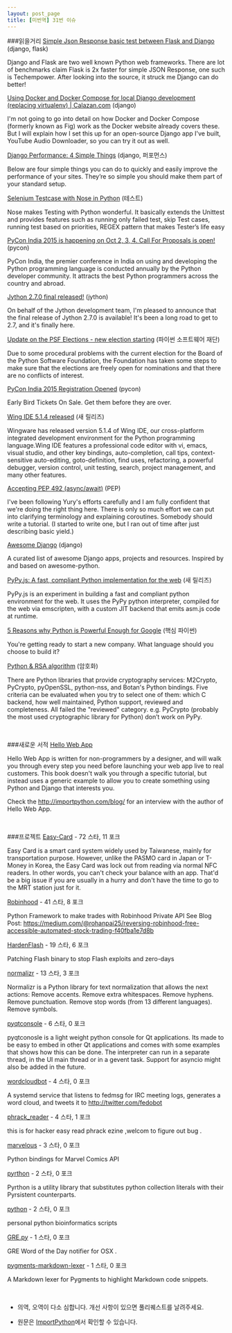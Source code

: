 ```yaml
---
layout: post_page
title: [미번역] 31번 이슈
---
```


###읽을거리
<a href="http://kracekumar.com/post/117948332935" target="_blank">Simple Json Response basic test between Flask and Django</a> (django, flask)

Django and Flask are two well known Python web frameworks. There are lot of benchmarks claim Flask is 2x
faster for simple JSON Response, one such is Techempower. After looking into the source, it struck me Django can do better!

<a href="https://www.calazan.com/using-docker-and-docker-compose-for-local-django-development-replacing-virtualenv/#.VULF_bAmduE.reddit" target="_blank">Using Docker and Docker Compose for local Django development (replacing virtualenv) | Calazan.com</a> (django)

I'm not going to go into detail on how Docker and Docker Compose (formerly known as Fig) work as the Docker website already covers these. But I will explain how I set this up for an open-source Django app I've built, YouTube Audio Downloader, so you can try it out as well.

<a href="http://revsys.com/blog/2015/may/06/django-performance-simple-things/" target="_blank">Django Performance: 4 Simple Things</a> (django, 퍼포먼스)

Below are four simple things you can do to quickly and easily improve the performance of your sites. They’re so simple you should make them part of your standard setup.

<a href="http://scrolltest.com/selenium-testcase-with-nose-in-python/" target="_blank">Selenium Testcase with Nose in Python</a> (테스트)

Nose makes Testing with Python wonderful. It basically extends the Unittest and provides features such as running only failed test, skip Test cases, running test based on priorities, REGEX pattern that makes Tester’s life easy

<a href="https://in.pycon.org/cfp/pycon-india-2015/proposals/" target="_blank">PyCon India 2015 is happening on Oct 2, 3, 4. Call For Proposals is open!</a> (pycon)

PyCon India, the premier conference in India on using and developing the Python programming language is conducted annually by the Python developer community. It attracts the best Python programmers across the country and abroad.

<a href="http://fwierzbicki.blogspot.com/2015/05/jython-270-final-released.html" target="_blank">Jython 2.7.0 final released!</a> (jython)

On behalf of the Jython development team, I'm pleased to announce that the final release of Jython 2.7.0 is available! It's been a long road to get to 2.7, and it's finally here.

<a href="http://pycon.blogspot.com/2015/05/update-on-psf-elections-new-election.html" target="_blank">Update on the PSF Elections - new election starting</a> (파이썬 소프트웨어 재단)

Due to some procedural problems with the current election for the Board of the Python Software Foundation, the Foundation has taken some steps to make sure that the elections are freely open for nominations and that there are no conflicts of interest.

<a href="https://in.explara.com/e/pycon-india-2015" target="_blank">PyCon India 2015 Registration Opened</a> (pycon)

Early Bird Tickets On Sale. Get them before they are over.

<a href="http://wingware.blogspot.com/2015/05/wing-ide-514-released.html" target="_blank">Wing IDE 5.1.4 released</a> (새 릴리즈)

Wingware has released version 5.1.4 of Wing IDE, our cross-platform integrated development environment for the Python programming language.Wing IDE features a professional code editor with vi, emacs, visual studio, and other key bindings, auto-completion, call tips, context-sensitive auto-editing, goto-definition, find uses, refactoring, a powerful debugger, version control, unit testing, search, project management, and many other features.

<a href="https://mail.python.org/pipermail/python-dev/2015-May/139844.html" target="_blank">Accepting PEP 492 (async/await)</a> (PEP)

I've been following Yury's efforts carefully and I am fully confident that we're doing the right thing here. There is only so much effort we can put into clarifying terminology and explaining coroutines. Somebody should write a tutorial. (I started to write one, but I ran out of time after just describing basic yield.)

<a href="http://awesome-django.com/" target="_blank">Awesome Django</a> (django)

A curated list of awesome Django apps, projects and resources. Inspired by and based on awesome-python.

<a href="http://www.reddit.com/r/Python/comments/351e8b/pypyjs_a_fast_compliant_python_implementation_for/" target="_blank">PyPy.js: A fast, compliant Python implementation for the web</a> (새 릴리즈)

PyPy.js is an experiment in building a fast and compliant python environment for the web.
It uses the PyPy python interpreter, compiled for the web via emscripten, with a custom JIT backend that emits asm.js code at runtime.

<a href="http://www.reddit.com/r/Python/comments/355tph/5_reasons_why_python_is_powerful_enough_for_google/" target="_blank">5 Reasons why Python is Powerful Enough for Google</a> (핵심 파이썬)

You're getting ready to start a new company. What language should you choose to build it?

<a href="http://blog.brainattica.com/rsa-with-cryptography-python-library/" target="_blank">Python & RSA algorithm</a> (암호화)

There are Python libraries that provide cryptography services: M2Crypto, PyCrypto, pyOpenSSL, python-nss, and Botan's Python bindings. Five criteria can be evaluated when you try to select one of them: which C backend, how well maintained, Python support, reviewed and completeness. All failed the "reviewed" category. e.g. PyCrypto (probably the most used cryptographic library for Python) don’t work on PyPy.

<br />

###새로운 서적
<a href="http://hellowebapp.com/" target="_blank">Hello Web App</a>

Hello Web App is written for non-programmers by a designer, and will walk you through every step you need before launching your web app live to real customers. This book doesn't walk you through a specific tutorial, but instead uses a generic example to allow you to create something using Python and Django that interests you. 

Check the http://importpython.com/blog/ for an interview with the author of Hello Web App.

<br />

###프로젝트
<a href="https://github.com/x43x61x69/Easy-Card" target="_blank">Easy-Card</a> - 72 스타, 11 포크

Easy Card is a smart card system widely used by Taiwanese, mainly for transportation purpose. However, unlike the PASMO card in Japan or T-Money in Korea, the Easy Card was lock out from reading via normal NFC readers. In other words, you can't check your balance with an app. That'd be a big issue if you are usually in a hurry and don't have the time to go to the MRT station just for it.

<a href="https://github.com/rohanpai/Robinhood" target="_blank">Robinhood</a> - 41 스타, 8 포크

Python Framework to make trades with Robinhood Private API See Blog Post: https://medium.com/@rohanpai25/reversing-robinhood-free-accessible-automated-stock-trading-f40fba1e7d8b

<a href="https://github.com/HaifeiLi/HardenFlash" target="_blank">HardenFlash</a> - 19 스타, 6 포크

Patching Flash binary to stop Flash exploits and zero-days

<a href="https://github.com/davidmogar/normalizr" target="_blank">normalizr</a> - 13 스타, 3 포크

Normalizr is a Python library for text normalization that allows the next actions: Remove accents. Remove extra whitespaces. Remove hyphens. Remove punctuation. Remove stop words (from 13 different languages). Remove symbols.

<a href="https://github.com/marcus-oscarsson/pyqtconsole" target="_blank">pyqtconsole</a> - 6 스타, 0 포크

pyqtconosle is a light weight python console for Qt applications. Its made to be easy to embed in other Qt applications and comes with some examples that shows how this can be done. The interpreter can run in a separate thread, in the UI main thread or in a gevent task. Support for asyncio might also be added in the future.

<a href="https://github.com/decause/wordcloudbot" target="_blank">wordcloudbot</a> - 4 스타, 0 포크

A systemd service that listens to fedmsg for IRC meeting logs, generates a word cloud, and tweets it to http://twitter.com/fedobot

<a href="https://github.com/Qingluan/phrack_reader" target="_blank">phrack_reader</a> - 4 스타, 1 포크

this is for hacker easy read phrack ezine ,welcom to figure out bug .

<a href="https://github.com/dcloud/marvelous" target="_blank">marvelous</a> - 3 스타, 0 포크

Python bindings for Marvel Comics API

<a href="https://github.com/tobgu/pyrthon" target="_blank">pyrthon</a> - 2 스타, 0 포크

Pyrthon is a utility library that substitutes python collection literals with their Pyrsistent counterparts.

<a href="https://github.com/mfrance0916/python" target="_blank">python</a> - 2 스타, 0 포크

personal python bioinformatics scripts

<a href="https://github.com/saru95/GRE.py" target="_blank">GRE.py</a> - 1 스타, 0 포크

GRE Word of the Day notifier for OSX .

<a href="https://github.com/jhermann/pygments-markdown-lexer" target="_blank">pygments-markdown-lexer</a> - 1 스타, 0 포크

A Markdown lexer for Pygments to highlight Markdown code snippets.

<br />

* 의역, 오역이 다소 심합니다. 개선 사항이 있으면 풀리퀘스트를 날려주세요.

* 원문은 <a href="http://importpython.com/newletter/no/31" target="_blank">ImportPython</a>에서 확인할 수 있습니다.